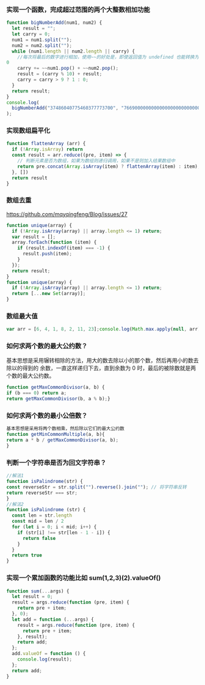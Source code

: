 ### 实现一个函数，完成超过范围的两个大整数相加功能
```javascript
function bigNumberAdd(num1, num2) {
  let result = "";
  let carry = 0;
  num1 = num1.split("");
  num2 = num2.split("");
  while (num1.length || num2.length || carry) {
    //每次将最后的数字进行相加，使用~~的好处是，即使返回值为 undefined 也能转换为
0
    carry += ~~num1.pop() + ~~num2.pop();
    result = (carry % 10) + result;
    carry = carry > 9 ? 1 : 0;
  }
  return result;
}
console.log(
  bigNumberAdd("37486040775460377773700", "7669000000000000000000000000000")
);
```

### 实现数组扁平化
```javascript
function flattenArray (arr) { 
  if (!Array.isArray) return 
  const result = arr.reduce((pre, item) => {
    // 判断元素是否为数组，如果为数组则递归调用，如果不是则加入结果数组中
    return pre.concat(Array.isArray(item) ? flattenArray(item) : item);
  }, [])
  return result
}
```
### 数组去重
https://github.com/mqyqingfeng/Blog/issues/27
```javascript
function unique(array) {
  if (!Array.isArray(array) || array.length <= 1) return;
  var result = [];
  array.forEach(function (item) {
    if (result.indexOf(item) === -1) {
      result.push(item);
    }
  });
  return result;
}
function unique(array) {
  if (!Array.isArray(array) || array.length <= 1) return;
  return [...new Set(array)];
}
```
### 数组最大值
```javascript
var arr = [6, 4, 1, 8, 2, 11, 23];console.log(Math.max.apply(null, arr))
```
### 如何求两个数的最大公约数？
基本思想是采用辗转相除的方法，用大的数去除以小的那个数，然后再用小的数去除以的得到的
余数，一直这样递归下去，直到余数为 0 时，最后的被除数就是两个数的最大公约数。
```javascript
function getMaxCommonDivisor(a, b) {
if (b === 0) return a;
return getMaxCommonDivisor(b, a % b);}
```
### 如何求两个数的最小公倍数？
```javascript
基本思想是采用将两个数相乘，然后除以它们的最大公约数
function getMinCommonMultiple(a, b){
return a * b / getMaxCommonDivisor(a, b);
}
```
### 判断一个字符串是否为回文字符串？
```javascript
//解法1
function isPalindrome(str) {
const reverseStr = str.split("").reverse().join(""); // 将字符串反转
return reverseStr === str;
}
//解法2
function isPalindrome (str) {
  const len = str.length
  const mid = len / 2
  for (let i = 0; i < mid; i++) { 
    if (str[i] !== str[len - 1 - i]) {
      return false
    }
  }
  return true
}
```
### 实现一个累加函数的功能比如 sum(1,2,3)(2).valueOf()
```javascript
function sum(...args) {
  let result = 0;
  result = args.reduce(function (pre, item) {
    return pre + item;
  }, 0);
  let add = function (...args) {
    result = args.reduce(function (pre, item) {
      return pre + item;
    }, result);
    return add;
  };
  add.valueOf = function () {
    console.log(result);
  };
  return add;
}
```